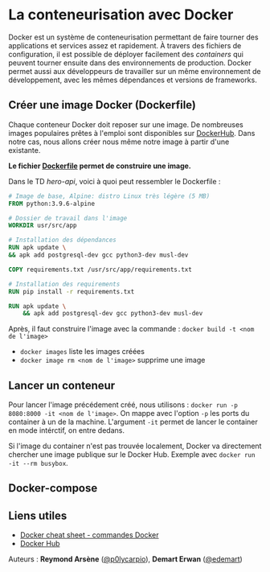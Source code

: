 # La conteneurisation avec Docker

Docker est un système de conteneurisation permettant de faire tourner des applications et services assez et rapidement. À travers des fichiers de configuration, il est possible de déployer facilement des *containers* qui peuvent tourner ensuite dans des environnements de production. Docker permet aussi aux développeurs de travailler sur un même environnement de développement, avec les mêmes dépendances et versions de frameworks.

## Créer une image Docker (Dockerfile)

Chaque conteneur Docker doit reposer sur une image. De nombreuses images populaires prêtes à l'emploi sont disponibles sur [DockerHub](https://hub.docker.com/search?type=image). Dans notre cas, nous allons créer nous même notre image à partir d'une existante.

**Le fichier [Dockerfile](https://docs.docker.com/engine/reference/builder/) permet de construire une image.**

Dans le TD *hero-api*, voici à quoi peut ressembler le Dockerfile :

```dockerfile
# Image de base, Alpine: distro Linux très légère (5 MB)
FROM python:3.9.6-alpine

# Dossier de travail dans l'image
WORKDIR usr/src/app

# Installation des dépendances
RUN apk update \
&& apk add postgresql-dev gcc python3-dev musl-dev

COPY requirements.txt /usr/src/app/requirements.txt

# Installation des requirements
RUN pip install -r requirements.txt

RUN apk update \
    && apk add postgresql-dev gcc python3-dev musl-dev
```

Après, il faut construire l'image avec la commande : `docker build -t <nom de l'image>`

- `docker images` liste les images créées
- `docker image rm <nom de l'image>` supprime une image

## Lancer un conteneur

Pour lancer l'image précédement créé, nous utilisons : `docker run -p 8080:8000 -it <nom de l'image>`. On mappe avec l'option `-p` les ports du container à un de la machine. L'argument `-it` permet de lancer le container en mode intérctif, on entre dedans.

Si l'image du container n'est pas trouvée localement, Docker va directement chercher une image publique sur le Docker Hub. Exemple avec `docker run -it --rm busybox`.

## Docker-compose

## Liens utiles
- [Docker cheat sheet - commandes Docker](https://www.docker.com/sites/default/files/d8/2019-09/docker-cheat-sheet.pdf)
- [Docker Hub](https://hub.docker.com/)


Auteurs : **Reymond Arsène** ([@p0lycarpio](https://github.com/p0lycarpio)),  **Demart Erwan** ([@edemart](https://github.com/edemart))